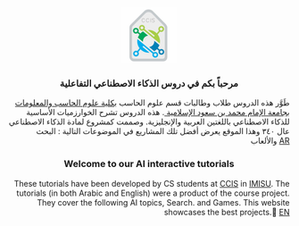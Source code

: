 <center>
<a href = "https://units.imamu.edu.sa/colleges/ComputerAndInformation/Pages/default.aspx"><img src="ccis logo.jpg" class="center" width = "100" height = "100" ></a>
</center>
<h3 align="center"><div class="arafont"> مرحباً بكم في دروس الذكاء الاصطناعي التفاعلية </div></h3>
<div class="arafont" align="right">
طَوَّر هذه الدروس طلاب وطالبات قسم علوم الحاسب <a href="https://units.imamu.edu.sa/colleges/ComputerAndInformation/Pages/default.aspx"> بكلية علوم الحاسب والمعلومات </a><a href ="https://imamu.edu.sa/">بجامعة الإمام محمد بن سعود الإسلامية </a>. 
هذه الدروس تشرح الخوارزميات الأساسية للذكاء الاصطناعي باللغتين العربية والإنجليزية. وصممت كمشروع لمادة الذكاء الاصطناعي عال ٣٤٠
وهذا الموقع يعرض أفضل تلك المشاريع في الموضوعات التالية : البحث والألعاب 
<a href="ar.html">AR</a>
 
<h3 align="center"> Welcome to our AI interactive tutorials</h3>
These tutorials have been developed by CS students at <a href="https://units.imamu.edu.sa/colleges/ComputerAndInformation/Pages/default.aspx">CCIS</a> in <a href ="https://imamu.edu.sa/">IMISU</a>. The tutorials (in both Arabic and English) were a product of the course project. They cover the following AI topics, Search. and Games. This website showcases the best projects.
<a href="en.html">ِEN</a>
